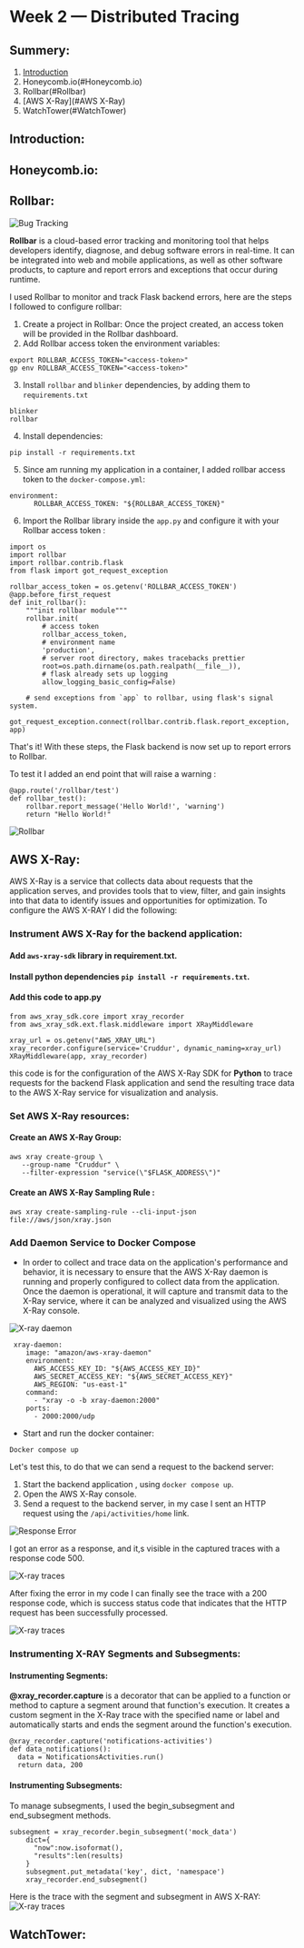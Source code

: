 # Week 2 — Distributed Tracing
## Summery:
1. [Introduction](#Introduction)
2. Honeycomb.io(#Honeycomb.io)
3. Rollbar(#Rollbar)
4. [AWS X-Ray](#AWS X-Ray)
5. WatchTower(#WatchTower)

## Introduction:

## Honeycomb.io:

## Rollbar:
![Bug Tracking](https://uploads-ssl.webflow.com/615af81f65d1ab72d2969269/6176011ed02509f4285f2595_bug-reports-750x365.jpg)

**Rollbar** is a cloud-based error tracking and monitoring tool that helps developers identify, diagnose, and debug software errors in real-time. It can be integrated into web and mobile applications, as well as other software products, to capture and report errors and exceptions that occur during runtime.

I used Rollbar to monitor and track Flask backend errors, here are the steps I followed to configure rollbar:  

1. Create a project in Rollbar:
Once the project created, an access token will be provided in the Rollbar dashboard.    
2. Add Rollbar access token the environment variables:
```
export ROLLBAR_ACCESS_TOKEN="<access-token>"
gp env ROLLBAR_ACCESS_TOKEN="<access-token>"
```
3. Install `rollbar` and  `blinker` dependencies, by adding them to `requirements.txt`
```
blinker
rollbar
```
4. Install dependencies:
 ```
pip install -r requirements.txt
```
5. Since am running my application in a container, I added rollbar access token to the `docker-compose.yml`:

```
environment:
      ROLLBAR_ACCESS_TOKEN: "${ROLLBAR_ACCESS_TOKEN}"
```
6. Import the Rollbar library inside the `app.py` and configure it with your Rollbar access token :
```
import os
import rollbar
import rollbar.contrib.flask
from flask import got_request_exception
```
```
rollbar_access_token = os.getenv('ROLLBAR_ACCESS_TOKEN')
@app.before_first_request
def init_rollbar():
    """init rollbar module"""
    rollbar.init(
        # access token
        rollbar_access_token,
        # environment name
        'production',
        # server root directory, makes tracebacks prettier
        root=os.path.dirname(os.path.realpath(__file__)),
        # flask already sets up logging
        allow_logging_basic_config=False)

    # send exceptions from `app` to rollbar, using flask's signal system.
    got_request_exception.connect(rollbar.contrib.flask.report_exception, app)

```
That's it! With these steps, the Flask backend is now set up to report errors to Rollbar. 

To test it I added an end point that will raise a warning :
```
@app.route('/rollbar/test')
def rollbar_test():
    rollbar.report_message('Hello World!', 'warning')
    return "Hello World!"
```
![Rollbar](assets/week2-Rollbar-TEST.PNG)


## AWS X-Ray:
AWS X-Ray is a service that collects data about requests that the application serves, and provides tools that to view, filter, and gain insights into that data to identify issues and opportunities for optimization.
To configure the AWS X-RAY I did the following:
### Instrument AWS X-Ray for the backend application:
#### Add `aws-xray-sdk` library in requirement.txt.
#### Install python dependencies `pip install -r requirements.txt`.
#### Add this code to app.py
```
from aws_xray_sdk.core import xray_recorder
from aws_xray_sdk.ext.flask.middleware import XRayMiddleware

xray_url = os.getenv("AWS_XRAY_URL")
xray_recorder.configure(service='Cruddur', dynamic_naming=xray_url)
XRayMiddleware(app, xray_recorder)

```
this code is for the configuration of the AWS X-Ray SDK for **Python** to trace requests for the backend Flask application and send the resulting trace data to the AWS X-Ray service for visualization and analysis.

### Set AWS X-Ray resources:
#### Create an AWS X-Ray Group:
```
aws xray create-group \
   --group-name "Cruddur" \
   --filter-expression "service(\"$FLASK_ADDRESS\")"
```

#### Create an AWS X-Ray Sampling Rule :
```
aws xray create-sampling-rule --cli-input-json file://aws/json/xray.json
```
### Add Daemon Service to Docker Compose
* In order to collect and trace data on the application's performance and behavior, it is necessary to ensure that the AWS X-Ray daemon is running and properly configured to collect data from the application. Once the daemon is operational, it will capture and transmit data to the X-Ray service, where it can be analyzed and visualized using the AWS X-Ray console.

![X-ray daemon](https://docs.aws.amazon.com/images/xray/latest/devguide/images/architecture-dataflow.png)

```
 xray-daemon:
    image: "amazon/aws-xray-daemon"
    environment:
      AWS_ACCESS_KEY_ID: "${AWS_ACCESS_KEY_ID}"
      AWS_SECRET_ACCESS_KEY: "${AWS_SECRET_ACCESS_KEY}"
      AWS_REGION: "us-east-1"
    command:
      - "xray -o -b xray-daemon:2000"
    ports:
      - 2000:2000/udp
```
* Start and run the docker container:
```
Docker compose up 
```

Let's test this, to do that we can send a request to the backend server:
1. Start the backend application , using `docker compose up`.
2. Open the AWS X-Ray console.
3. Send a request to the backend server, in my case I sent an HTTP request using the `/api/activities/home` link.  

![Response Error](assets/week2-X-RAY-TEST-0.PNG)

I got an error as a response, and it,s visible in the captured traces with a response code 500.  

![X-ray traces](assets/week2-X-RAY-TEST-1.PNG)

After fixing the error in my code I can finally see the trace with a 200 response code, which is success status code that indicates that the HTTP request has been successfully processed.

![X-ray traces](assets/week2-X-RAY-TEST-2.PNG)

### Instrumenting X-RAY Segments and Subsegments:
#### Instrumenting Segments:

**@xray_recorder.capture** is a decorator that can be applied to a function or method to capture a segment around that function's execution. It creates a custom segment in the X-Ray trace with the specified name or label and automatically starts and ends the segment around the function's execution.  
```
@xray_recorder.capture('notifications-activities')
def data_notifications():
  data = NotificationsActivities.run()
  return data, 200
```
#### Instrumenting Subsegments:
To manage subsegments, I used the begin_subsegment and end_subsegment methods.
```
subsegment = xray_recorder.begin_subsegment('mock_data')
    dict={
      "now":now.isoformat(),
      "results":len(results)
    }
    subsegment.put_metadata('key', dict, 'namespace')
    xray_recorder.end_subsegment()
```
Here is the trace with the segment and subsegment in AWS X-RAY:
![X-ray traces](assets/week2-X-RAY-TEST-3.PNG)


## WatchTower:


